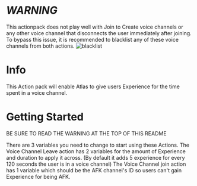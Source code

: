 # *WARNING*
This actionpack does not play well with Join to Create voice channels or any other voice channel that disconnects the user immediately after joining.
To bypass this issue, it is recommended to blacklist any of these voice channels from both actions.
![blacklist](https://micro.sylo.digital/i/9EDJsQ)

# Info

This Action pack will enable Atlas to give users Experience for the time spent in a voice channel.

# Getting Started

BE SURE TO READ THE WARNING AT THE TOP OF THIS README

There are 3 variables you need to change to start using these Actions.
The Voice Channel Leave action has 2 variables for the amount of Experience and duration to apply it across. (By default it adds 5 experience for every 120 seconds the user is in a voice channel)
The Voice Channel join action has 1 variable which should be the AFK channel's ID so users can't gain Experience for being AFK.
